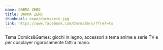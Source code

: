 ```yaml
---
name: DARMA ZERO
title: DARMA ZERO
thumbnail: expo/darmazero.jpg
link: https://www.facebook.com/DarmaZero/?fref=ts
---
```


Tema Comics&Games: giochi in legno, accessori a tema anime e serie TV e per cosplayer rigorosamente fatti a mano.   



